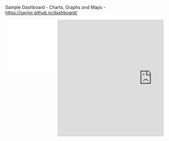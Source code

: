 Sample Dashboard - Charts, Graphs and Maps - https://saylor.github.io/dashboard/
<div style="overflow: hidden;">
    <div style="float: left; width: 33%;">
    <iframe width="313" height="173" src="//www.census.gov/popclock/population_widget_313x173.php?popclk=728858" frameBorder="0" allowtransparency="true"></iframe>
    </div>
    <div style="float: left; width: 67%;">
    <iframe width="600" height="371" seamless frameborder="0" scrolling="no" src="https://docs.google.com/spreadsheets/d/e/2PACX-1vQzTKbs7CWqvhhsHZ04110OUytsnpkDv3r6kBhO2W4Adpq2jObhpMHBP4NggTtiDG6JxUcLDNtAYB8D/pubchart?oid=546319939&amp;format=interactive"></iframe>
    </div>
    <div style="display: block; clear: both;"></div>
</div>
